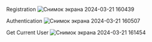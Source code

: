 Registration
![Снимок экрана 2024-03-21 160439](https://github.com/VikaMaikevich/post-get/assets/101277769/3a7e054e-5872-430f-acb0-bae2d272f226)

Authentication
![Снимок экрана 2024-03-21 160507](https://github.com/VikaMaikevich/post-get/assets/101277769/8b1d281c-05a4-40ba-bb34-15596631a574)

Get Current User
![Снимок экрана 2024-03-21 161454](https://github.com/VikaMaikevich/post-get/assets/101277769/00526f3f-c3b3-4587-9f1a-944b4ccb04a9)
